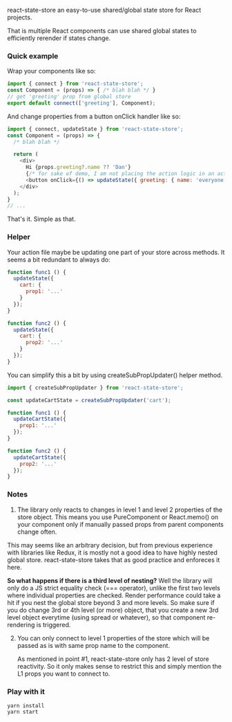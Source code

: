 react-state-store an easy-to-use shared/global state store for React projects.

That is multiple React components can use shared global states to efficiently rerender if states change.

### Quick example

Wrap your components like so:
```js
import { connect } from 'react-state-store';
const Component = (props) => { /* blah blah */ }
// get 'greeting' prop from global store
export default connect(['greeting'], Component);
```

And change properties from a button onClick handler like so:
```js
import { connect, updateState } from 'react-state-store';
const Component = (props) => {
  /* blah blah */

  return (
    <div>
      Hi {props.greeting?.name ?? 'Dan'}
      {/* for sake of demo, I am not placing the action logic in an action file */}
      <button onClick={() => updateState({ greeting: { name: 'everyone' }})}>Greet everyone</button>
    </div>
  );
}
// ...
```
That's it. Simple as that.

### Helper

Your action file maybe be updating one part of your store across methods. It seems a bit redundant to always do:

```js
function func1 () {
  updateState({
    cart: {
      prop1: '...'
    }
  });
}

function func2 () {
  updateState({
    cart: {
      prop2: '...'
    }
  });
}
```

You can simplify this a bit by using createSubPropUpdater() helper method.

```js
import { createSubPropUpdater } from 'react-state-store';

const updateCartState = createSubPropUpdater('cart');

function func1 () {
  updateCartState({
    prop1: '...'
  });
}

function func2 () {
  updateCartState({
    prop2: '...'
  });
}
```

### Notes

1. The library only reacts to changes in level 1 and level 2 properties of the store object. This means you use PureComponent or React.memo() on your component only if manually passed props from parent components change often. 

  This may seems like an arbitrary decision, but from previous experience with libraries like Redux, it is mostly not a good idea to have highly nested global store. react-state-store takes that as good practice and enforeces it here.

   **So what happens if there is a third level of nesting?**
   Well the library will only do a JS strict equality check (=== operator), unlike the first two levels where individual properties are checked. Render performance could take a hit if you nest the global store beyond 3 and more levels.
So make sure if you do change 3rd or 4th level (or more) object, that you create a new 3rd level object everytime (using spread or whatever), so that component re-rendering is triggered.

2. You can only connect to level 1 properties of the store which will be passed
as is with same prop name to the component.
   
   As mentioned in point #1, react-state-store only has 2 level of store reactivity. So it only makes sense to restrict this and simply mention the L1 props you want to connect to.

### Play with it
```
yarn install
yarn start
```
